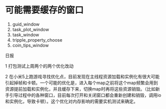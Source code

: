 # 可能需要缓存的窗口

1. guid_window
2. task_plot_window
3. task_window
4. tripple_property_choose
5. coin_tips_window

日报

1 打包测试上周两个的两个优化改动

2 在小米5上跑游戏寻找优化点，目前发现在主线程资源加载和实例化有很大可能引起掉帧和卡顿。一个可能的优化是，进入每个map之前将这个map频繁会用到资源提前加载和实例化，并且缓存下来，切换map时再将这些资源销毁。（比如新手引导过程中的各种窗口，目前每次打开和关闭窗口都会重新创建和销毁，调用io和实例化，导致卡顿）。这个优化对内存影响的需要实机测试来确定。